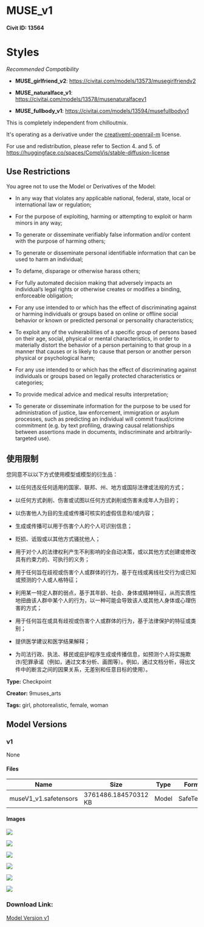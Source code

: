 # MUSE_v1

#### Civit ID: 13564

<h1>Styles</h1><p><em>Recommended Compatibility</em></p><ul><li><p><strong>MUSE_girlfriend_v2</strong>: <a target="_blank" rel="ugc" href="https://civitai.com/models/13573/musegirlfriendv2">https://civitai.com/models/13573/musegirlfriendv2</a></p></li><li><p><strong>MUSE_naturalface_v1</strong>: <a target="_blank" rel="ugc" href="https://civitai.com/models/13578/musenaturalfacev1">https://civitai.com/models/13578/musenaturalfacev1</a></p></li><li><p><strong>MUSE_fullbody_v1</strong>: <a target="_blank" rel="ugc" href="https://civitai.com/models/13594/musefullbodyv1">https://civitai.com/models/13594/musefullbodyv1</a></p><p></p></li></ul><p>This is completely independent from chilloutmix.</p><p>It's operating as a derivative under the <a target="_blank" rel="ugc" href="https://huggingface.co/spaces/CompVis/stable-diffusion-license"><u>creativeml-openrail-m</u></a> license.</p><p>For use and redistribution, please refer to Section 4. and 5. of <a target="_blank" rel="ugc" href="https://huggingface.co/spaces/CompVis/stable-diffusion-license">https://huggingface.co/spaces/CompVis/stable-diffusion-license</a></p><h2><strong>Use Restrictions</strong></h2><p>You agree not to use the Model or Derivatives of the Model:</p><ul><li><p>In any way that violates any applicable national, federal, state, local or international law or regulation;</p></li><li><p>For the purpose of exploiting, harming or attempting to exploit or harm minors in any way;</p></li><li><p>To generate or disseminate verifiably false information and/or content with the purpose of harming others;</p></li><li><p>To generate or disseminate personal identifiable information that can be used to harm an individual;</p></li><li><p>To defame, disparage or otherwise harass others;</p></li><li><p>For fully automated decision making that adversely impacts an individual’s legal rights or otherwise creates or modifies a binding, enforceable obligation;</p></li><li><p>For any use intended to or which has the effect of discriminating against or harming individuals or groups based on online or offline social behavior or known or predicted personal or personality characteristics;</p></li><li><p>To exploit any of the vulnerabilities of a specific group of persons based on their age, social, physical or mental characteristics, in order to materially distort the behavior of a person pertaining to that group in a manner that causes or is likely to cause that person or another person physical or psychological harm;</p></li><li><p>For any use intended to or which has the effect of discriminating against individuals or groups based on legally protected characteristics or categories;</p></li><li><p>To provide medical advice and medical results interpretation;</p></li><li><p>To generate or disseminate information for the purpose to be used for administration of justice, law enforcement, immigration or asylum processes, such as predicting an individual will commit fraud/crime commitment (e.g. by text profiling, drawing causal relationships between assertions made in documents, indiscriminate and arbitrarily-targeted use).</p></li></ul><p></p><h2><strong>使用限制</strong></h2><p>您同意不以以下方式使用模型或模型的衍生品：</p><ul><li><p>以任何违反任何适用的国家、联邦、州、地方或国际法律或法规的方式；</p></li><li><p>以任何方式剥削、伤害或试图以任何方式剥削或伤害未成年人为目的；</p></li><li><p>以伤害他人为目的生成或传播可核实的虚假信息和/或内容；</p></li><li><p>生成或传播可以用于伤害个人的个人可识别信息；</p></li><li><p>贬损、诋毁或以其他方式骚扰他人；</p></li><li><p>用于对个人的法律权利产生不利影响的全自动决策，或以其他方式创建或修改具有约束力的、可执行的义务；</p></li><li><p>用于任何旨在歧视或伤害个人或群体的行为，基于在线或离线社交行为或已知或预测的个人或人格特征；</p></li><li><p>利用某一特定人群的弱点，基于其年龄、社会、身体或精神特征，从而实质性地扭曲该人群中某个人的行为，以一种可能会导致该人或其他人身体或心理伤害的方式；</p></li><li><p>用于任何旨在或具有歧视或伤害个人或群体的行为，基于法律保护的特征或类别；</p></li><li><p>提供医学建议和医学结果解释；</p></li><li><p>为司法行政、执法、移民或庇护程序生成或传播信息，如预测个人将实施欺诈/犯罪承诺（例如，通过文本分析、画图等）。例如，通过文档分析，得出文件中的断言之间的因果关系，无差别和任意目标的使用）。</p></li></ul>

**Type:** Checkpoint

**Creator:** 9muses_arts

**Tags:** girl, photorealistic, female, woman

## Model Versions

### v1

None

#### Files

| Name | Size | Type | Format | Download Url | AutoV1 | AutoV2 | SHA256 | CRC32 | BLAKE3 |
| --- | --- | --- | --- | --- | --- | --- | --- | --- | --- |
| museV1_v1.safetensors | 3761486.184570312 KB | Model | SafeTensor | https://civitai.com/api/download/models/15980 | F81ABA1E | 84A23B651D | 84A23B651DBBF73762E831536FA1ECA686F0CC4AC8E94148C0FC695A6D7E8572 | 6E556B5F | 6A1935EF3177421F2124ACC5F2E1DA14A249F9EDCCFDBEB94566E7D0FE0C55F0 |

#### Images

<p><img src="https://image.civitai.com/xG1nkqKTMzGDvpLrqFT7WA/d11182f1-040b-458f-45ef-da6c458ae400/width=450/160916.jpeg" /></p>

<p><img src="https://image.civitai.com/xG1nkqKTMzGDvpLrqFT7WA/79bf79f4-59f2-4c04-954d-f3c4e0b88f00/width=450/160923.jpeg" /></p>

<p><img src="https://image.civitai.com/xG1nkqKTMzGDvpLrqFT7WA/26aa6801-cc61-43da-7dfc-a1ce147fa600/width=450/160922.jpeg" /></p>

<p><img src="https://image.civitai.com/xG1nkqKTMzGDvpLrqFT7WA/e18e9d73-6f0d-4fe2-327f-e1d43b86bc00/width=450/160921.jpeg" /></p>

<p><img src="https://image.civitai.com/xG1nkqKTMzGDvpLrqFT7WA/622a954a-3ff9-4606-26b5-34f915426a00/width=450/160920.jpeg" /></p>

<p><img src="https://image.civitai.com/xG1nkqKTMzGDvpLrqFT7WA/d0d39e8e-9caf-49e4-4d34-c17ac2273400/width=450/160919.jpeg" /></p>

### Download Link:

[Model Version v1](https://civitai.com/api/download/models/15980)

